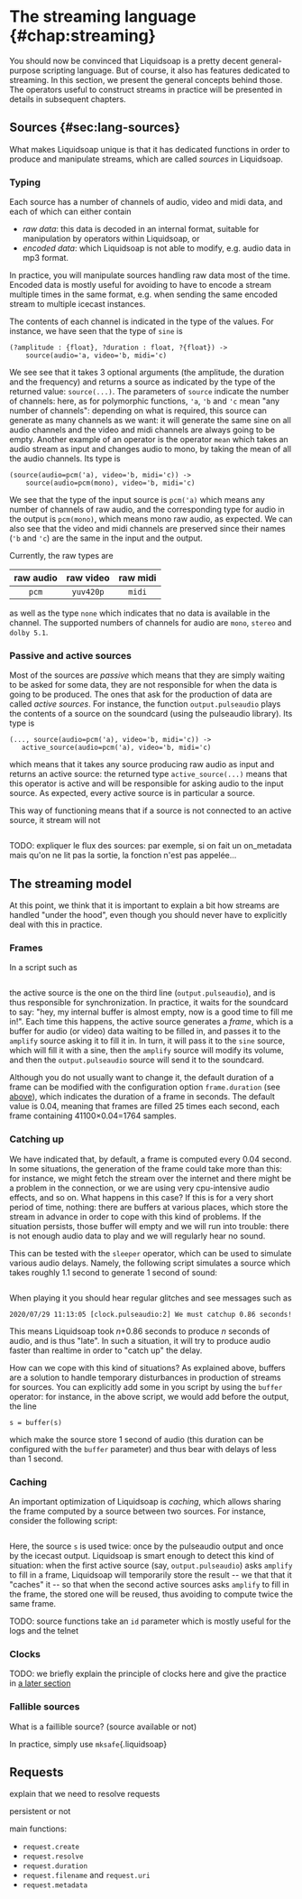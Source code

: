 The streaming language {#chap:streaming}
======================

You should now be convinced that Liquidsoap is a pretty decent general-purpose
scripting language. But of course, it also has features dedicated to
streaming. In this section, we present the general concepts behind those. The
operators useful to construct streams in practice will be presented in details
in subsequent chapters.

Sources {#sec:lang-sources}
-------

What makes Liquidsoap unique is that it has dedicated functions in order to
produce and manipulate streams, which are called _sources_ in Liquidsoap.

### Typing

Each source has a number of channels of audio, video and midi data, and each of
which can either contain

- _raw data_: this data is decoded in an internal format, suitable for
  manipulation by operators within Liquidsoap, or
- _encoded data_: which Liquidsoap is not able to modify, e.g. audio data in mp3
  format.

In practice, you will manipulate sources handling raw data most of the
time. Encoded data is mostly useful for avoiding to have to encode a stream
multiple times in the same format, e.g. when sending the same encoded stream to
multiple icecast instances.

The contents of each channel is indicated in the type of the values. For
instance, we have seen that the type of `sine` is

```
(?amplitude : {float}, ?duration : float, ?{float}) ->
    source(audio='a, video='b, midi='c)
```

We see see that it takes 3 optional arguments (the amplitude, the duration and
the frequency) and returns a source as indicated by the type of the returned
value: `source(...)`. The parameters of `source` indicate the number of
channels: here, as for polymorphic functions, `'a`, `'b` and `'c` mean "any
number of channels": depending on what is required, this source can generate as
many channels as we want: it will generate the same sine on all audio channels
and the video and midi channels are always going to be empty. Another example of
an operator is the operator `mean` which takes an audio stream as input and
changes audio to mono, by taking the mean of all the audio channels. Its type is

```
(source(audio=pcm('a), video='b, midi='c)) ->
    source(audio=pcm(mono), video='b, midi='c)
```

We see that the type of the input source is `pcm('a)` which means any number of
channels of raw audio, and the corresponding type for audio in the output is
`pcm(mono)`, which means mono raw audio, as expected. We can also see that the
video and midi channels are preserved since their names (`'b` and `'c`) are the
same in the input and the output.

Currently, the raw types are

|raw audio | raw video | raw midi |
|:--------:|:---------:|:--------:|
| `pcm`    | `yuv420p` | `midi`   |

as well as the type `none` which indicates that no data is available in the
channel. The supported numbers of channels for audio are `mono`, `stereo` and
`dolby 5.1`.

### Passive and active sources

Most of the sources are _passive_ which means that they are simply waiting to be
asked for some data, they are not responsible for when the data is going to be
produced. The ones that ask for the production of data are called _active
sources_. For instance, the function `output.pulseaudio` plays the contents of a
source on the soundcard (using the pulseaudio library). Its type is

```
(..., source(audio=pcm('a), video='b, midi='c)) ->
   active_source(audio=pcm('a), video='b, midi='c)
```

which means that it takes any source producing raw audio as input and returns an
active source: the returned type `active_source(...)` means that this operator
is active and will be responsible for asking audio to the input source. As
expected, every active source is in particular a source.

This way of functioning means that if a source is not connected to an active
source, it stream will not

```{.liquidsoap include="liq/passive.liq"}
```

TODO: expliquer le flux des sources: par exemple, si on fait un on_metadata mais
qu'on ne lit pas la sortie, la fonction n'est pas appelée...

The streaming model
-------------------

At this point, we think that it is important to explain a bit how streams are
handled "under the hood", even though you should never have to explicitly deal
with this in practice.

### Frames

In a script such as

```{.liquidsoap include="liq/streaming1.liq"}
```

the active source is the one on the third line (`output.pulseaudio`), and is
thus responsible for synchronization. In practice, it waits for the soundcard to
say: "hey, my internal buffer is almost empty, now is a good time to fill me
in!". Each time this happens, the active source generates a _frame_, which is a
buffer for audio (or video) data waiting to be filled in, and passes it to the
`amplify` source asking it to fill it in. In turn, it will pass it to the `sine`
source, which will fill it with a sine, then the `amplify` source will modify
its volume, and then the `output.pulseaudio` source will send it to the
soundcard.

Although you do not usually want to change it, the default duration of a frame
can be modified with the configuration option `frame.duration` (see
[above](#sec:configuration)), which indicates the duration of a frame in
seconds. The default value is 0.04, meaning that frames are filled 25 times each
second, each frame containing 41100×0.04=1764 samples.

### Catching up

We have indicated that, by default, a frame is computed every 0.04 second. In
some situations, the generation of the frame could take more than this: for
instance, we might fetch the stream over the internet and there might be a
problem in the connection, or we are using very cpu-intensive audio effects, and
so on. What happens in this case? If this is for a very short period of time,
nothing: there are buffers at various places, which store the stream in advance
in order to cope with this kind of problems. If the situation persists, those
buffer will empty and we will run into trouble: there is not enough audio data
to play and we will regularly hear no sound.

This can be tested with the `sleeper` operator, which can be used to simulate
various audio delays. Namely, the following script simulates a source
which takes roughly 1.1 second to generate 1 second of sound:

```{.liquidsoap include="liq/sleeper.liq"}
```

When playing it you should hear regular glitches and see messages such as

```
2020/07/29 11:13:05 [clock.pulseaudio:2] We must catchup 0.86 seconds!
```

This means Liquidsoap took _n_+0.86 seconds to produce _n_ seconds of audio, and
is thus "late". In such a situation, it will try to produce audio faster than
realtime in order to "catch up" the delay.

How can we cope with this kind of situations? As explained above, buffers are a
solution to handle temporary disturbances in production of streams for
sources. You can explicitly add some in you script by using the `buffer`
operator: for instance, in the above script, we would add before the output, the
line

```liquidsoap
s = buffer(s)
```

which make the source store 1 second of audio (this duration can be configured
with the `buffer` parameter) and thus bear with delays of less than 1 second.

### Caching

An important optimization of Liquidsoap is _caching_, which allows sharing the
frame computed by a source between two sources. For instance, consider the
following script:

```{.liquidsoap include="liq/streaming2.liq"}
```

Here, the source `s` is used twice: once by the pulseaudio output and once by
the icecast output. Liquidsoap is smart enough to detect this kind of situation:
when the first active source (say, `output.pulseaudio`) asks `amplify` to fill
in a frame, Liquidsoap will temporarily store the result -- we that that it
"caches" it -- so that when the second active sources asks `amplify` to fill in
the frame, the stored one will be reused, thus avoiding to compute twice the
same frame.



TODO: source functions take an `id` parameter which is mostly useful for the
logs and the telnet

### Clocks

TODO: we briefly explain the principle of clocks here and give the practice in
[a later section](#sec:clocks)

### Fallible sources

What is a faillible source? (source available or not)

In practice, simply use `mksafe`{.liquidsoap}


Requests
--------

explain that we need to resolve requests

persistent or not

main functions:

- `request.create`
- `request.resolve`
- `request.duration`
- `request.filename` and `request.uri`
- `request.metadata`
